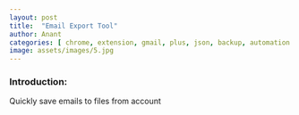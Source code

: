 ```yaml
---
layout: post
title:  "Email Export Tool"
author: Anant
categories: [ chrome, extension, gmail, plus, json, backup, automation ]
image: assets/images/5.jpg
---
```


### Introduction:
Quickly save emails to files from account
